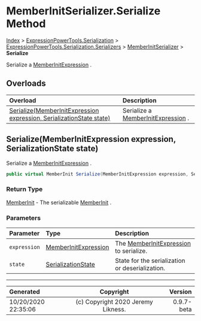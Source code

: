 ﻿# MemberInitSerializer.Serialize Method

[Index](../index.md) > [ExpressionPowerTools.Serialization](ExpressionPowerTools.Serialization.a.md) > [ExpressionPowerTools.Serialization.Serializers](ExpressionPowerTools.Serialization.Serializers.n.md) > [MemberInitSerializer](ExpressionPowerTools.Serialization.Serializers.MemberInitSerializer.cs.md) > **Serialize**

Serialize a [MemberInitExpression](https://docs.microsoft.com/dotnet/api/system.linq.expressions.memberinitexpression) .

## Overloads

| Overload | Description |
| :-- | :-- |
| [Serialize(MemberInitExpression expression, SerializationState state)](#serializememberinitexpression-expression-serializationstate-state) | Serialize a [MemberInitExpression](https://docs.microsoft.com/dotnet/api/system.linq.expressions.memberinitexpression) . |
## Serialize(MemberInitExpression expression, SerializationState state)

Serialize a [MemberInitExpression](https://docs.microsoft.com/dotnet/api/system.linq.expressions.memberinitexpression) .

```csharp
public virtual MemberInit Serialize(MemberInitExpression expression, SerializationState state)
```

### Return Type

 [MemberInit](ExpressionPowerTools.Serialization.Serializers.MemberInit.cs.md)  - The serializable [MemberInit](ExpressionPowerTools.Serialization.Serializers.MemberInit.cs.md) .

### Parameters

| Parameter | Type | Description |
| :-- | :-- | :-- |
| `expression` | [MemberInitExpression](https://docs.microsoft.com/dotnet/api/system.linq.expressions.memberinitexpression) | The [MemberInitExpression](https://docs.microsoft.com/dotnet/api/system.linq.expressions.memberinitexpression) to serialize. |
| `state` | [SerializationState](ExpressionPowerTools.Serialization.Serializers.SerializationState.cs.md) | State for the serialization or deserialization. |



---

| Generated | Copyright | Version |
| :-- | :-: | --: |
| 10/20/2020 22:35:06 | (c) Copyright 2020 Jeremy Likness. | 0.9.7-beta |
